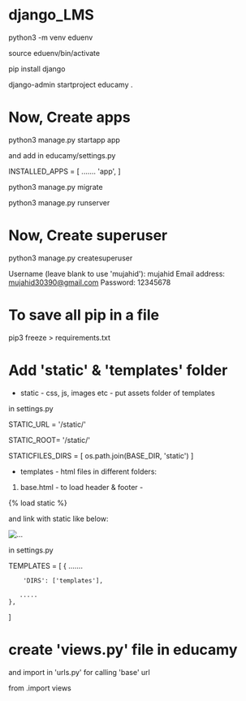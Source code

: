 # django_LMS

python3 -m venv eduenv

source eduenv/bin/activate

pip install django

django-admin startproject educamy .

# Now, Create apps
python3 manage.py startapp app

and add in educamy/settings.py

INSTALLED_APPS = [
  .......
    'app',
]

python3 manage.py migrate

python3 manage.py runserver

# Now, Create superuser
python3 manage.py createsuperuser

Username (leave blank to use 'mujahid'): mujahid
Email address: mujahid30390@gmail.com
Password: 12345678

# To save all pip in a file
pip3 freeze > requirements.txt

# Add 'static' & 'templates' folder
* static - css, js, images etc - put assets folder of templates


in settings.py

STATIC_URL = '/static/'

STATIC_ROOT= '/static/'

STATICFILES_DIRS = [
    os.path.join(BASE_DIR, 'static')
]

* templates - html files in different folders:
1. base.html - to load header & footer - 

<head>
    {% load static %}

and link with static like below: 

<link rel="stylesheet" href="{% static 'assets/fonts/fontawesome/fontawesome.css' %}">

<img src="{% static 'assets/img/brand-dark.svg' %}" class="navbar-brand-img" alt="...">



in settings.py

TEMPLATES = [
    {
       .......

        'DIRS': ['templates'],

       .....
    },
]

# create 'views.py' file in educamy
and import in 'urls.py' for calling 'base' url

from .import views 

